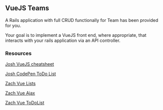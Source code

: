 ## VueJS Teams
A Rails application with full CRUD functionally  for Team has been provided for you.

Your goal is to implement a VueJS front end, where appropriate, that interacts with your rails application via an API controller.

### Resources
[Josh VueJS cheatsheet](https://github.com/CodePlatoon/curriculum/blob/master/phase3/vue_cheatsheet.txt)

[Josh CodePen ToDo List](http://codepen.io/josh_cheek/pen/zqmyap)

[Zach Vue Lists](https://github.com/theotherzach/vue_lists)

[Zach Vue Ajax](https://github.com/theotherzach/vue_ajax)

[Zach Vue ToDoList](https://github.com/theotherzach/To_Do_List)

